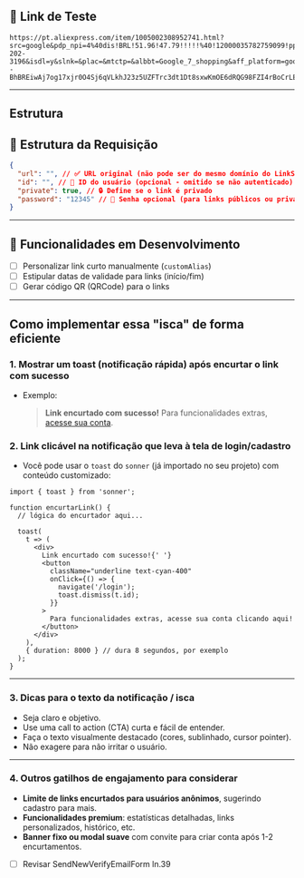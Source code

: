 ## 🔗 Link de Teste

```link
https://pt.aliexpress.com/item/1005002308952741.html?src=google&pdp_npi=4%40dis!BRL!51.96!47.79!!!!!%40!12000035782759099!ppc!!!&src=google&albch=shopping&acnt=768-202-3196&isdl=y&slnk=&plac=&mtctp=&albbt=Google_7_shopping&aff_platform=google&aff_short_key=UneMJZVf&gclsrc=aw.ds&&albagn=888888&&ds_e_adid=&ds_e_matchtype=&ds_e_device=c&ds_e_network=x&ds_e_product_group_id=&ds_e_product_id=pt1005002308952741&ds_e_product_merchant_id=107568597&ds_e_product_country=BR&ds_e_product_language=pt&ds_e_product_channel=online&ds_e_product_store_id=&ds_url_v=2&albcp=21106536414&albag=&isSmbAutoCall=false&needSmbHouyi=false&gad_source=1&gclid=CjwKCAjwp8--BhBREiwAj7og17xjr0O4Sj6qVLkhJ23z5UZFTrc3dt1Dt8sxwKmOE6dRQG98FZI4rBoCrLEQAvD_BwE
```

---

## Estrutura

## 🧱 Estrutura da Requisição

```json
{
  "url": "", // ✅ URL original (não pode ser do mesmo domínio do LinkSwift)
  "id": "", // 🔐 ID do usuário (opcional - omitido se não autenticado)
  "private": true, // 🔒 Define se o link é privado
  "password": "12345" // 🔑 Senha opcional (para links públicos ou privados)
}
```

---

## 🔮 Funcionalidades em Desenvolvimento

- [ ] Personalizar link curto manualmente (`customAlias`)
- [ ] Estipular datas de validade para links (início/fim)
- [ ] Gerar código QR (QRCode) para o links

---

## Como implementar essa "isca" de forma eficiente

### 1. Mostrar um toast (notificação rápida) após encurtar o link com sucesso

- Exemplo:

  > **Link encurtado com sucesso!** Para funcionalidades extras, [acesse sua conta](#).

### 2. Link clicável na notificação que leva à tela de login/cadastro

- Você pode usar o `toast` do `sonner` (já importado no seu projeto) com conteúdo customizado:

```tsx
import { toast } from 'sonner';

function encurtarLink() {
  // lógica do encurtador aqui...

  toast(
    t => (
      <div>
        Link encurtado com sucesso!{' '}
        <button
          className="underline text-cyan-400"
          onClick={() => {
            navigate('/login');
            toast.dismiss(t.id);
          }}
        >
          Para funcionalidades extras, acesse sua conta clicando aqui!
        </button>
      </div>
    ),
    { duration: 8000 } // dura 8 segundos, por exemplo
  );
}
```

---

### 3. Dicas para o texto da notificação / isca

- Seja claro e objetivo.
- Use uma call to action (CTA) curta e fácil de entender.
- Faça o texto visualmente destacado (cores, sublinhado, cursor pointer).
- Não exagere para não irritar o usuário.

---

### 4. Outros gatilhos de engajamento para considerar

- **Limite de links encurtados para usuários anônimos**, sugerindo cadastro para mais.
- **Funcionalidades premium**: estatísticas detalhadas, links personalizados, histórico, etc.
- **Banner fixo ou modal suave** com convite para criar conta após 1-2 encurtamentos.

- [ ] Revisar SendNewVerifyEmailForm ln.39
